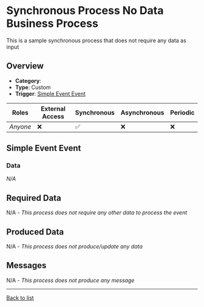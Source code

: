 # Synchronous Process No Data Business Process
This is a sample synchronous process that does not require any data as input

## Overview
 - **Category**: 
 - **Type**: Custom
 - **Trigger**: [Simple Event Event](#simple-event-event)

| Roles | External Access | Synchronous | Asynchronous | Periodic |
| ----- | --------------- | ----------- | ------------ | -------- |
| *Anyone* | :x: | :white_check_mark: | :x: | :x:

## Simple Event Event

### Data
*N/A*

## Required Data
N/A - *This process does not require any other data to process the event*

## Produced Data
N/A - *This process does not produce/update any data*

## Messages
N/A - *This process does not produce any message*

---
[Back to list](Overview.md)